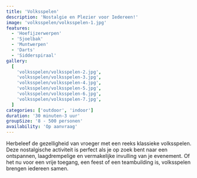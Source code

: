 ```yaml
---
title: 'Volksspelen'
description: 'Nostalgie en Plezier voor Iedereen!'
image: 'volksspelen/volksspelen-1.jpg'
features:
  - 'Hoefijzerwerpen'
  - 'Sjoelbak'
  - 'Muntwerpen'
  - 'Darts'
  - 'Sidderspiraal'
gallery:
  [
    'volksspelen/volksspelen-2.jpg',
    'volksspelen/volksspelen-3.jpg',
    'volksspelen/volksspelen-4.jpg',
    'volksspelen/volksspelen-5.jpg',
    'volksspelen/volksspelen-6.jpg',
    'volksspelen/volksspelen-7.jpg',
  ]
categories: ['outdoor', 'indoor']
duration: '30 minuten-3 uur'
groupSize: '8 - 500 personen'
availability: 'Op aanvraag'
---
```


Herbeleef de gezelligheid van vroeger met een reeks klassieke volksspelen. Deze nostalgische activiteit is perfect als je op zoek bent naar een ontspannen, laagdrempelige en vermakelijke invulling van je evenement. Of het nu voor een vrije toegang, een feest of een teambuilding is, volksspelen brengen iedereen samen.
